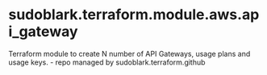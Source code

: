 # sudoblark.terraform.module.aws.api_gateway
Terraform module to create N number of API Gateways, usage plans and usage keys. - repo managed by sudoblark.terraform.github
